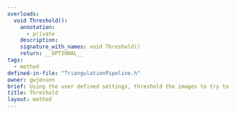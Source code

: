 ```yaml
---
overloads:
  void Threshold():
    annotation:
      - private
    description:
    signature_with_names: void Threshold()
    return: __OPTIONAL__
tags:
  - method
defined-in-file: "TriangulationPipeline.h"
owner: gwjensen
brief: Using the user defined settings, threshold the images to try to isolate the tracking markers that are visible.
title: Threshold
layout: method
---
```

